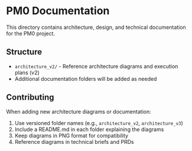 # PM0 Documentation

This directory contains architecture, design, and technical documentation for the PM0 project.

## Structure

- `architecture_v2/` - Reference architecture diagrams and execution plans (v2)
- Additional documentation folders will be added as needed

## Contributing

When adding new architecture diagrams or documentation:
1. Use versioned folder names (e.g., `architecture_v2`, `architecture_v3`)
2. Include a README.md in each folder explaining the diagrams
3. Keep diagrams in PNG format for compatibility
4. Reference diagrams in technical briefs and PRDs

